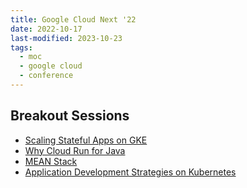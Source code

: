 ```yaml
---
title: Google Cloud Next '22
date: 2022-10-17
last-modified: 2023-10-23
tags:
  - moc
  - google cloud
  - conference
---
```


## Breakout Sessions

- [Scaling Stateful Apps on GKE](notes/Scaling%20Stateful%20Apps%20on%20GKE.md)
- [Why Cloud Run for Java](notes/Why%20Cloud%20Run%20for%20Java.md)
- [MEAN Stack](notes/MEAN%20Stack.md)
- [Application Development Strategies on Kubernetes](notes/Application%20Development%20Strategies%20on%20Kubernetes.md)
